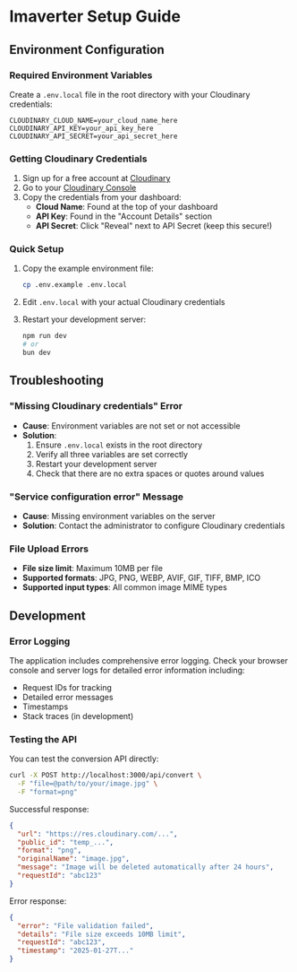# Imaverter Setup Guide

## Environment Configuration

### Required Environment Variables

Create a `.env.local` file in the root directory with your Cloudinary credentials:

```env
CLOUDINARY_CLOUD_NAME=your_cloud_name_here
CLOUDINARY_API_KEY=your_api_key_here
CLOUDINARY_API_SECRET=your_api_secret_here
```

### Getting Cloudinary Credentials

1. Sign up for a free account at [Cloudinary](https://cloudinary.com)
2. Go to your [Cloudinary Console](https://cloudinary.com/console)
3. Copy the credentials from your dashboard:
   - **Cloud Name**: Found at the top of your dashboard
   - **API Key**: Found in the "Account Details" section
   - **API Secret**: Click "Reveal" next to API Secret (keep this secure!)

### Quick Setup

1. Copy the example environment file:
   ```bash
   cp .env.example .env.local
   ```

2. Edit `.env.local` with your actual Cloudinary credentials

3. Restart your development server:
   ```bash
   npm run dev
   # or
   bun dev
   ```

## Troubleshooting

### "Missing Cloudinary credentials" Error

- **Cause**: Environment variables are not set or not accessible
- **Solution**: 
  1. Ensure `.env.local` exists in the root directory
  2. Verify all three variables are set correctly
  3. Restart your development server
  4. Check that there are no extra spaces or quotes around values

### "Service configuration error" Message

- **Cause**: Missing environment variables on the server
- **Solution**: Contact the administrator to configure Cloudinary credentials

### File Upload Errors

- **File size limit**: Maximum 10MB per file
- **Supported formats**: JPG, PNG, WEBP, AVIF, GIF, TIFF, BMP, ICO
- **Supported input types**: All common image MIME types

## Development

### Error Logging

The application includes comprehensive error logging. Check your browser console and server logs for detailed error information including:

- Request IDs for tracking
- Detailed error messages
- Timestamps
- Stack traces (in development)

### Testing the API

You can test the conversion API directly:

```bash
curl -X POST http://localhost:3000/api/convert \
  -F "file=@path/to/your/image.jpg" \
  -F "format=png"
```

Successful response:
```json
{
  "url": "https://res.cloudinary.com/...",
  "public_id": "temp_...",
  "format": "png",
  "originalName": "image.jpg",
  "message": "Image will be deleted automatically after 24 hours",
  "requestId": "abc123"
}
```

Error response:
```json
{
  "error": "File validation failed",
  "details": "File size exceeds 10MB limit",
  "requestId": "abc123",
  "timestamp": "2025-01-27T..."
}
```
